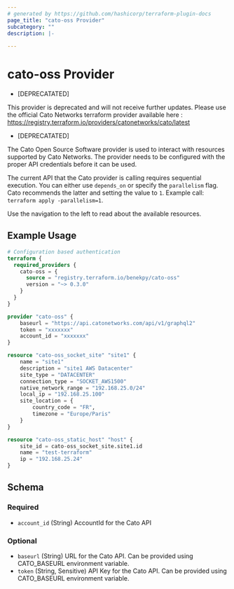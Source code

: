 ```yaml
---
# generated by https://github.com/hashicorp/terraform-plugin-docs
page_title: "cato-oss Provider"
subcategory: ""
description: |-
  
---
```


# cato-oss Provider

* [DEPRECATATED]

This provider is deprecated and will not receive further updates. 
Please use the official Cato Networks terraform provider available here : https://registry.terraform.io/providers/catonetworks/cato/latest

* [DEPRECATATED]

The Cato Open Source Software provider is used to interact with resources supported by Cato Networks. The provider needs to be configured with the proper API credentials before it can be used.

The current API that the Cato provider is calling requires sequential execution. You can either use `depends_on` or specify the `parallelism` flag. Cato recommends the latter and setting the value to `1`. Example call: `terraform apply -parallelism=1`.

Use the navigation to the left to read about the available resources.

## Example Usage

```terraform
# Configuration based authentication
terraform {
  required_providers {
    cato-oss = {
      source = "registry.terraform.io/benekpy/cato-oss"
      version = "~> 0.3.0"
    }
  }
}

provider "cato-oss" {
    baseurl = "https://api.catonetworks.com/api/v1/graphql2"
    token = "xxxxxxx"
    account_id = "xxxxxxx"
}

resource "cato-oss_socket_site" "site1" {
    name = "site1"
    description = "site1 AWS Datacenter"
    site_type = "DATACENTER"
    connection_type = "SOCKET_AWS1500"
    native_network_range = "192.168.25.0/24"
    local_ip = "192.168.25.100"
    site_location = {
        country_code = "FR",
        timezone = "Europe/Paris"
    }
}

resource "cato-oss_static_host" "host" {
    site_id = cato-oss_socket_site.site1.id
    name = "test-terraform"
    ip = "192.168.25.24"
}
```

<!-- schema generated by tfplugindocs -->
## Schema

### Required

- `account_id` (String) AccountId for the Cato API

### Optional

- `baseurl` (String) URL for the Cato API. Can be provided using CATO_BASEURL environment variable.
- `token` (String, Sensitive) API Key for the Cato API. Can be provided using CATO_BASEURL environment variable.